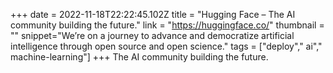 +++
date = 2022-11-18T22:22:45.102Z
title = "Hugging Face – The AI community building the future."
link = "https://huggingface.co/"
thumbnail = ""
snippet="We’re on a journey to advance and democratize artificial intelligence through open source and open science."
tags = ["deploy"," ai"," machine-learning"]
+++
The AI community building the future.
